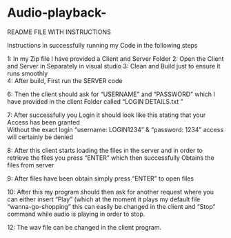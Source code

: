 # Audio-playback-
README FILE WITH INSTRUCTIONS

Instructions in successfully running my Code in the following steps 
 
1: In my Zip file I have provided a Client and Server Folder 
2: Open the Client and Server in Separately in visual studio 
3: Clean and Build just to ensure it runs smoothly  
4: After build, First run the SERVER code 
  
 
 
6: Then the client should ask for “USERNAME” and “PASSWORD” which I have provided in the client Folder called “LOGIN DETAILS.txt ”  
  
7: After successfully you Login it should look like this stating that your Access has been granted   
Without the exact login “username: LOGIN1234” & “password: 1234” access will certainly be denied 
  
 
8: After this client starts loading the files in the server and in order to retrieve the files you press 
“ENTER” which then successfully Obtains the files from server   
  
9: After files have been obtain simply press “ENTER” to open files
 
  
 
10: After this my program should then ask for another request where you can either insert “Play” (which at the moment it plays my default file “wanna-go-shopping” this can easily be changed in the client and “Stop” command while audio is playing in order to stop.  
 
  
 
   
12: The wav file can be changed in the client program.
